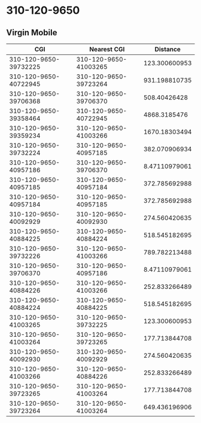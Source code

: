 # 310-120-9650
## Virgin Mobile


| CGI | Nearest CGI | Distance |
|-----|-------------|----------|
| 310-120-9650-39732225 | 310-120-9650-41003265 | 123.300600953 |
| 310-120-9650-40722945 | 310-120-9650-39723264 | 931.198810735 |
| 310-120-9650-39706368 | 310-120-9650-39706370 | 508.40426428 |
| 310-120-9650-39358464 | 310-120-9650-40722945 | 4868.3185476 |
| 310-120-9650-39359234 | 310-120-9650-41003266 | 1670.18303494 |
| 310-120-9650-39732224 | 310-120-9650-40957185 | 382.070906934 |
| 310-120-9650-40957186 | 310-120-9650-39706370 | 8.47110979061 |
| 310-120-9650-40957185 | 310-120-9650-40957184 | 372.785692988 |
| 310-120-9650-40957184 | 310-120-9650-40957185 | 372.785692988 |
| 310-120-9650-40092929 | 310-120-9650-40092930 | 274.560420635 |
| 310-120-9650-40884225 | 310-120-9650-40884224 | 518.545182695 |
| 310-120-9650-39732226 | 310-120-9650-41003266 | 789.782213488 |
| 310-120-9650-39706370 | 310-120-9650-40957186 | 8.47110979061 |
| 310-120-9650-40884226 | 310-120-9650-41003266 | 252.833266489 |
| 310-120-9650-40884224 | 310-120-9650-40884225 | 518.545182695 |
| 310-120-9650-41003265 | 310-120-9650-39732225 | 123.300600953 |
| 310-120-9650-41003264 | 310-120-9650-39723265 | 177.713844708 |
| 310-120-9650-40092930 | 310-120-9650-40092929 | 274.560420635 |
| 310-120-9650-41003266 | 310-120-9650-40884226 | 252.833266489 |
| 310-120-9650-39723265 | 310-120-9650-41003264 | 177.713844708 |
| 310-120-9650-39723264 | 310-120-9650-41003264 | 649.436196906 |

